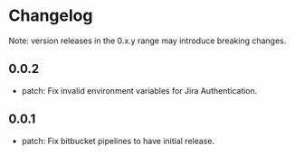 # Changelog
Note: version releases in the 0.x.y range may introduce breaking changes.

## 0.0.2

- patch: Fix invalid environment variables for Jira Authentication.

## 0.0.1

- patch: Fix bitbucket pipelines to have initial release.

